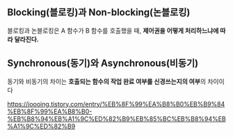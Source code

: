 ## Blocking(블로킹)과 Non-blocking(논블로킹)

블로킹과 논블로킹은 A 함수가 B 함수를 호출했을 때, **제어권을 어떻게 처리하느냐에 따라 달라진다.**

## Synchronous(동기)와 Asynchronous(비동기)

동기와 비동기의 차이는 **호출되는 함수의 작업 완료 여부를 신경쓰는지의 여부**의 차이이다



https://joooing.tistory.com/entry/%EB%8F%99%EA%B8%B0%EB%B9%84%EB%8F%99%EA%B8%B0-%EB%B8%94%EB%A1%9C%ED%82%B9%EB%85%BC%EB%B8%94%EB%A1%9C%ED%82%B9